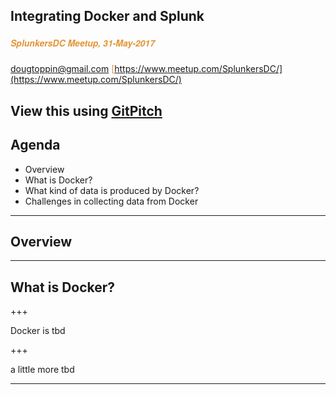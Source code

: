 ## Integrating Docker and Splunk
##### <span style="font-family:Helvetica Neue; font-weight:bold"><span style="color:#e49436">SplunkersDC Meetup, 31-May-2017</span>
<span style="color:#e49436">dougtoppin@gmail.com</span>
<span style="color:#e49436">[https://www.meetup.com/SplunkersDC/](https://www.meetup.com/SplunkersDC/)</span>

View this using [GitPitch](https://gitpitch.com/dougtoppin/presentation-splunk-docker)
---

## Agenda

* Overview
* What is Docker?
* What kind of data is produced by Docker?
* Challenges in collecting data from Docker

---

## Overview


---
## What is Docker?

+++

Docker is tbd

+++

a little more tbd

---


